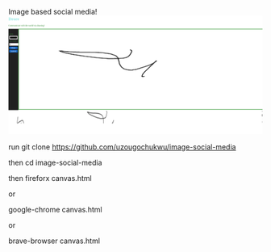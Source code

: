 Image based social media!
![Image of website](./PictureOfSite.png)

run git clone https://github.com/uzougochukwu/image-social-media

then cd image-social-media

then fireforx canvas.html

or

google-chrome canvas.html

or

brave-browser canvas.html
